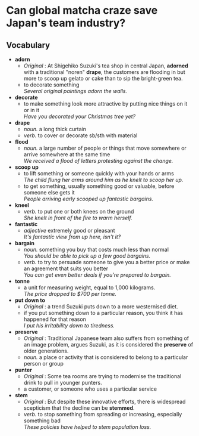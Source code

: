 # Can global matcha craze save Japan's team industry?
## Vocabulary
* **adorn**
  * *Original* : At Shigehiko Suzuki's tea shop in central Japan, **adorned** with a traditional "noren" **drape**, the customers are flooding in but more to scoop up gelato or cake than to sip the bright-green tea.  
  * to decorate something  
  *Several original paintings adorn the walls.*  
* **decorate**
  * to make something look more attractive by putting nice things on it or in it  
  *Have you decorated your Christmas tree yet?*
* **drape**
  * *noun.* a long thick curtain  
  * *verb.* to cover or decorate sb/sth with material  
* **flood**
  * *noun.* a large number of people or things that move somewhere or arrive somewhere at the same time  
  *We received a flood of letters protesting against the change.*  
* **scoop up**
  * to lift something or someone quickly with your hands or arms  
  *The child flung her arms around him as he knelt to scoop her up.*  
  * to get something, usually something good or valuable, before someone else gets it  
  *People arriving early scooped up fantastic bargains.*  
* **kneel**
  * *verb.* to put one or both knees on the ground  
  *She knelt in front of the fire to warm herself.*  
* **fantastic**
  * *adjective* extremely good or pleasant  
  *It's fantastic view from up here, isn't it?*  
* **bargain**
  * *noun.* something you buy that costs much less than normal  
  *You should be able to pick up a few good bargains.*  
  * *verb.* to try to persuade someone to give you a better price or make an agreement that suits you better  
  *You can get even better deals if you're prepared to bargain.*  
* **tonne**
  * a unit for measuring weight, equal to 1,000 kilograms.  
  *The price dropped to $700 per tonne.*  
* **put down to**
  * *Original* : a trend Suzuki puts down to a more westernised diet.  
  * if you put something down to a particular reason, you think it has happened for that reason  
  *I put his irritability down to tiredness.*  
* **preserve**
  * *Original* : Traditional Japanese team also suffers from something of an image problem, argues Suzuki, as it is considered the **preserve** of older generations.  
  * *noun.* a place or activity that is considered to belong to a particular person or group  
* **punter**
  * *Original* : Some tea rooms are trying to modernise the traditional drink to pull in younger punters.  
  * a customer, or someone who uses a particular service  
* **stem**
  * *Original* : But despite these innovative efforts, there is widespread scepticism that the decline can be **stemmed**.  
  * *verb.* to stop something from spreading or increasing, especially something bad  
  *These policies have helped to stem population loss.*  
  
